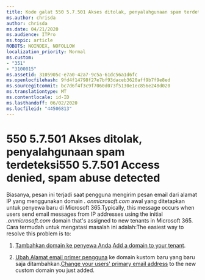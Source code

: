 ```yaml
---
title: Kode galat 550 5.7.501 Akses ditolak, penyalahgunaan spam terdeteksi
ms.author: chrisda
author: chrisda
ms.date: 04/21/2020
ms.audience: ITPro
ms.topic: article
ROBOTS: NOINDEX, NOFOLLOW
localization_priority: Normal
ms.custom:
- "351"
- "3100015"
ms.assetid: 3105905c-e7a0-42a7-9c5a-61dc56a1d6fc
ms.openlocfilehash: 9fd4f14798f27e7bf93daceb3620aff9b7f9e8ed
ms.sourcegitcommit: bc7d6f4f3c9f7060d073f5130e1ec856e248d020
ms.translationtype: MT
ms.contentlocale: id-ID
ms.lasthandoff: 06/02/2020
ms.locfileid: "44506813"
---
```

# <a name="550-57501-access-denied-spam-abuse-detected"></a><span data-ttu-id="65ed8-102">550 5.7.501 Akses ditolak, penyalahgunaan spam terdeteksi</span><span class="sxs-lookup"><span data-stu-id="65ed8-102">550 5.7.501 Access denied, spam abuse detected</span></span>

<span data-ttu-id="65ed8-103">Biasanya, pesan ini terjadi saat pengguna mengirim pesan email dari alamat IP yang menggunakan domain *. onmicrosoft.com* awal yang ditetapkan untuk penyewa baru di Microsoft 365.</span><span class="sxs-lookup"><span data-stu-id="65ed8-103">Typically, this message occurs when users send email messages from IP addresses using the initial *.onmicrosoft.com* domain that's assigned to new tenants in Microsoft 365.</span></span> <span data-ttu-id="65ed8-104">Cara termudah untuk mengatasi masalah ini adalah:</span><span class="sxs-lookup"><span data-stu-id="65ed8-104">The easiest way to resolve this problem is to:</span></span>

1. <span data-ttu-id="65ed8-105">[Tambahkan domain ke penyewa Anda](https://docs.microsoft.com/microsoft-365/admin/setup/add-domain).</span><span class="sxs-lookup"><span data-stu-id="65ed8-105">[Add a domain to your tenant](https://docs.microsoft.com/microsoft-365/admin/setup/add-domain).</span></span>

2. <span data-ttu-id="65ed8-106">[Ubah Alamat email primer pengguna](https://docs.microsoft.com/microsoft-365/admin/add-users/change-a-user-name-and-email-address) ke domain kustom baru yang baru saja ditambahkan.</span><span class="sxs-lookup"><span data-stu-id="65ed8-106">[Change your users' primary email address](https://docs.microsoft.com/microsoft-365/admin/add-users/change-a-user-name-and-email-address) to the new custom domain you just added.</span></span>
